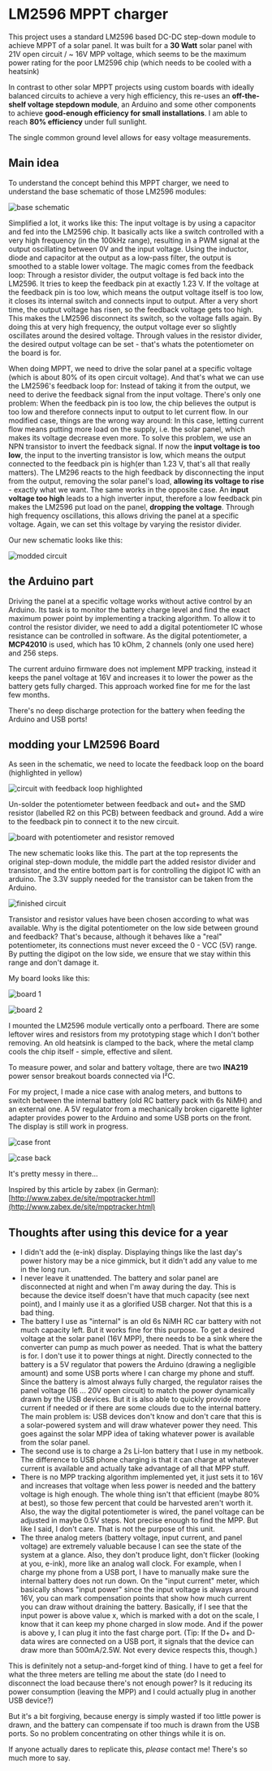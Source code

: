 # LM2596 MPPT charger
This project uses a standard LM2596 based DC-DC step-down module to achieve MPPT of a solar panel.
It was built for a **30 Watt** solar panel with 21V open circuit / ~ 16V MPP voltage, which seems to be the maximum power rating for the poor LM2596 chip (which needs to be cooled with a heatsink)

In contrast to other solar MPPT projects using custom boards with ideally balanced circuits to achieve a very high efficiency, this re-uses an **off-the-shelf voltage stepdown module**, an Arduino and some other components to achieve **good-enough efficiency for small installations**. I am able to reach **80% efficiency** under full sunlight.

The single common ground level allows for easy voltage measurements.


## Main idea

To understand the concept behind this MPPT charger, we need to understand the base schematic of those LM2596 modules:

![base schematic](images/initial_circuit.png)

Simplified a lot, it works like this: The input voltage is by using a capacitor and fed into the LM2596 chip. It basically acts like a switch controlled with a very high frequency (in the 100kHz range), resulting in a PWM signal at the output oscillating between 0V and the input voltage. Using the inductor, diode and capacitor at the output as a low-pass filter, the output is smoothed to a stable lower voltage. The magic comes from the feedback loop: Through a resistor divider, the output voltage is fed back into the LM2596. It tries to keep the feedback pin at exactly 1.23 V. If the voltage at the feedback pin is too low, which means the output voltage itself is too low, it closes its internal switch and connects input to output. After a very short time, the output voltage has risen, so the feedback voltage gets too high. This makes the LM2596 disconnect its switch, so the voltage falls again. By doing this at very high frequency, the output voltage ever so slightly oscillates around the desired voltage. Through values in the resistor divider, the desired output voltage can be set - that's whats the potentiometer on the board is for.

When doing MPPT, we need to drive the solar panel at a specific voltage (which is about 80% of its open circuit voltage). And that's what we can use the LM2596's feedback loop for: Instead of taking it from the output, we need to derive the feedback signal from the input voltage. There's only one problem: When the feedback pin is too low, the chip believes the output is too low and therefore connects input to output to let current flow. In our modified case, things are the wrong way around: In this case, letting current flow means putting more load on the supply, i.e. the solar panel, which makes its voltage decrease even more.
To solve this problem, we use an NPN transistor to invert the feedback signal.
If now the **input voltage is too low**, the input to the inverting transistor is low, which means the output connected to the feedback pin is high(er than 1.23 V, that's all that really matters). The LM296 reacts to the high feedback by disconnecting the input from the output, removing the solar panel's load, **allowing its voltage to rise** - exactly what we want.
The same works in the opposite case. An **input voltage too high** leads to a high inverter input, therefore a low feedback pin makes the LM2596 put load on the panel, **dropping the voltage**.
Through high frequency oscillations, this allows driving the panel at a specific voltage.
Again, we can set this voltage by varying the resistor divider.

Our new schematic looks like this:

![modded circuit](images/modded_circuit.png)

## the Arduino part

Driving the panel at a specific voltage works without active control by an Arduino.
Its task is to monitor the battery charge level and find the exact maximum power point by implementing a tracking algorithm. To allow it to control the resistor divider, we need to add a digital potentiometer IC whose resistance can be controlled in software. As the digital potentiometer, a **MCP42010** is used, which has 10 kOhm, 2 channels (only one used here) and 256 steps.

The current arduino firmware does not implement MPP tracking, instead it keeps the panel voltage at 16V and increases it to lower the power as the battery gets fully charged. This approach worked fine for me for the last few months.

There's no deep discharge protection for the battery when feeding the Arduino and USB ports!

## modding your LM2596 Board

As seen in the schematic, we need to locate the feedback loop on the board (highlighted in yellow)

![circuit with feedback loop highlighted](images/feedback_loop.png)

Un-solder the potentiometer between feedback and out+ and the SMD resistor (labelled R2 on this PCB) between feedback and ground. Add a wire to the feedback pin to connect it to the new circuit.

![board with potentiometer and resistor removed](images/removed_resistors.jpg)

The new schematic looks like this. The part at the top represents the original step-down module, the middle part the added resistor divider and transistor, and the entire bottom part is for controlling the digipot IC with an arduino.
The 3.3V supply needed for the transistor can be taken from the Arduino.

![finished circuit](images/finished_circuit.png)

Transistor and resistor values have been chosen according to what was available.
Why is the digital potentiometer on the low side between ground and feedback? That's because, although it behaves like a "real" potentiometer, its connections must never exceed the 0 - VCC (5V) range. By putting the digipot on the low side, we ensure that we stay within this range and don't damage it.

My board looks like this:

![board 1](images/board1.jpg)

![board 2](images/board2.jpg)

I mounted the LM2596 module vertically onto a perfboard. There are some leftover wires and resistors from my prototyping stage which I don't bother removing. An old heatsink is clamped to the back, where the metal clamp cools the chip itself - simple, effective and silent.

To measure power, and solar and battery voltage, there are two **INA219** power sensor breakout boards connected via I²C. 

For my project, I made a nice case with analog meters, and buttons to switch between the internal battery (old RC battery pack with 6s NiMH) and an external one. A 5V regulator from a mechanically broken cigarette lighter adapter provides power to the Arduino and some USB ports on the front. The display is still work in progress.

![case front](images/front.jpg)

![case back](images/back.jpg)

It's pretty messy in there...

Inspired by this article by zabex (in German): [http://www.zabex.de/site/mpptracker.html](http://www.zabex.de/site/mpptracker.html)

## Thoughts after using this device for a year
 - I didn't add the (e-ink) display. Displaying things like the last day's power history may be a nice gimmick, but it didn't add any value to me in the long run.
 - I never leave it unattended. The battery and solar panel are disconnected at night and when I'm away during the day. This is because the device itself doesn't have that much capacity (see next point), and I mainly use it as a glorified USB charger. Not that this is a bad thing.
 - The battery I use as "internal" is an old 6s NiMH RC car battery with not much capacity left. But it works fine for this purpose. To get a desired voltage at the solar panel (16V MPP), there needs to be a sink where the converter can pump as much power as needed. That is what the battery is for. I don't use it to power things at night. Directly connected to the battery is a 5V regulator that powers the Arduino (drawing a negligible amount) and some USB ports where I can charge my phone and stuff. Since the battery is almost always fully charged, the regulator raises the panel voltage (16 ... 20V open circuit) to match the power dynamically drawn by the USB devices. But it is also able to quickly provide more current if needed or if there are some clouds due to the internal battery. The main problem is: USB devices don't know and don't care that this is a solar-powered system and will draw whatever power they need. This goes against the solar MPP idea of taking whatever power is available from the solar panel.
 - The second use is to charge a 2s Li-Ion battery that I use in my netbook. The difference to USB phone charging is that it can charge at whatever current is available and actually take advantage of all that MPP stuff.
 - There is no MPP tracking algorithm implemented yet, it just sets it to 16V and increases that voltage when less power is needed and the battery voltage is high enough. The whole thing isn't that efficient (maybe 80% at best), so those few percent that could be harvested aren't worth it. Also, the way the digital potentiometer is wired, the panel voltage can be adjusted in maybe 0.5V steps. Not precise enough to find the MPP. But like I said, I don't care. That is not the purpose of this unit.
 - The three analog meters (battery voltage, input current, and panel voltage) are extremely valuable because I can see the state of the system at a glance. Also, they don't produce light, don't flicker (looking at you, e-ink), more like an analog wall clock. For example, when I charge my phone from a USB port, I have to manually make sure the internal battery does not run down. On the "input current" meter, which basically shows "input power" since the input voltage is always around 16V, you can mark compensation points that show how much current you can draw without draining the battery. Basically, if I see that the input power is above value x, which is marked with a dot on the scale, I know that it can keep my phone charged in slow mode. And if the power is above y, I can plug it into the fast charge port. (Tip: If the D+ and D- data wires are connected on a USB port, it signals that the device can draw more than 500mA/2.5W. Not every device respects this, though.)

This is definitely not a setup-and-forget kind of thing. I have to get a feel for what the three meters are telling me about the state (do I need to disconnect the load because there's not enough power? Is it reducing its power consumption (leaving the MPP) and I could actually plug in another USB device?)

But it's a bit forgiving, because energy is simply wasted if too little power is drawn, and the battery can compensate if too much is drawn from the USB ports. So no problem concentrating on other things while it is on.

If anyone actually dares to replicate this, *please* contact me! There's so much more to say.
